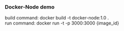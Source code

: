### Docker-Node demo

build command: docker build -t docker-node:1.0 .  
run command: docker run -t -p 3000:3000 {image_id}
